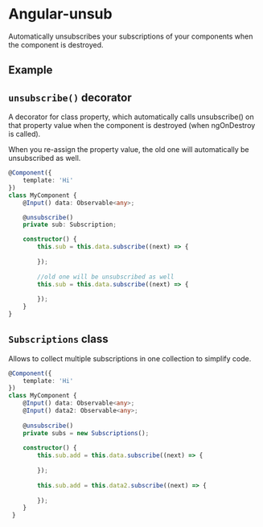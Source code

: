 # Angular-unsub

Automatically unsubscribes your subscriptions of your components
when the component is destroyed.

## Example

## `unsubscribe()` decorator

A decorator for class property, which automatically calls unsubscribe() on that property value
when the component is destroyed (when ngOnDestroy is called).

When you re-assign the property value, the old one will automatically be unsubscribed as well.

```typescript
@Component({
    template: 'Hi'
})
class MyComponent {
    @Input() data: Observable<any>;

    @unsubscribe()
    private sub: Subscription;

    constructor() {
        this.sub = this.data.subscribe((next) => {
        
        });
        
        //old one will be unsubscribed as well
        this.sub = this.data.subscribe((next) => {
        
        });
    }
}
```

## `Subscriptions` class

Allows to collect multiple subscriptions in one collection to simplify code.

```typescript
@Component({
    template: 'Hi'
})
class MyComponent {
    @Input() data: Observable<any>;
    @Input() data2: Observable<any>;
        
    @unsubscribe()
    private subs = new Subscriptions();
    
    constructor() {
        this.sub.add = this.data.subscribe((next) => {
 
        });
 
        this.sub.add = this.data2.subscribe((next) => {
 
        });
    }
 }
 ```
 
 